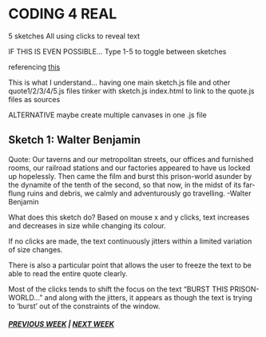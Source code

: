 # CODING 4 REAL 

5 sketches
All using clicks to reveal text 

IF THIS IS EVEN POSSIBLE…
Type 1-5 to toggle between sketches

referencing [this](https://stackoverflow.com/questions/37979817/what-is-the-best-way-to-change-p5-js-canvas-dynamically-in-the-same-webpage)

This is what I understand...
having one main sketch.js file and other quote1/2/3/4/5.js files 
tinker with sketch.js index.html to link to the quote.js files as sources 

ALTERNATIVE
maybe create multiple canvases in one .js file 

## Sketch 1: Walter Benjamin

Quote: 
Our taverns and our metropolitan streets, our offices and furnished rooms, our railroad stations and our factories appeared to have us locked up hopelessly. Then came the film and burst this prison-world asunder by the dynamite of the tenth of the second, so that now, in the midst of its far-flung ruins and debris, we calmly and adventurously go travelling. 
-Walter Benjamin 

What does this sketch do? 
Based on mouse x and y clicks, text increases and decreases in size while changing its colour. 

If no clicks are made, the text continuously jitters within a limited variation of size changes. 

There is also a particular point that allows the user to freeze the text to be able to read the entire quote clearly. 

Most of the clicks tends to shift the focus on the text “BURST THIS PRISON-WORLD…” and along with the jitters, it appears as though the text is trying to ‘burst’ out of the constraints of the window. 


##### [PREVIOUS WEEK](https://samanthangsy.github.io/codewords/Weekly%20Diary/09/)  |  [NEXT WEEK](https://samanthangsy.github.io/codewords/Weekly%20Diary/11/)
